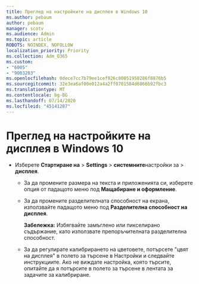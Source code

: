 ```yaml
---
title: Преглед на настройките на дисплея в Windows 10
ms.author: pebaum
author: pebaum
manager: scotv
ms.audience: Admin
ms.topic: article
ROBOTS: NOINDEX, NOFOLLOW
localization_priority: Priority
ms.collection: Adm_O365
ms.custom:
- "6005"
- "9003203"
ms.openlocfilehash: 0dece7cc7b79ee1cef926c80051958286f8876b5
ms.sourcegitcommit: 32e3ea6af00e012a4a2ff0701584d6866b92fbc3
ms.translationtype: MT
ms.contentlocale: bg-BG
ms.lasthandoff: 07/14/2020
ms.locfileid: "45141287"
---
```

# <a name="view-display-settings-in-windows-10"></a>Преглед на настройките на дисплея в Windows 10

- Изберете **Стартиране на**   >  **Settings**   >  **системните**настройки за  >  **дисплея**.
    -  За да промените размера на текста и приложенията си, изберете опция от падащото меню под **Мащабиране и оформление**.
    - За да промените разделителната способност на екрана, използвайте падащото меню под **Разделителна способност на дисплея**.
     
      **Забележка:** Избягвайте замъглено или пикселирано съдържание, като използвате препоръчителната разделителна способност.
    - За да регулирате калибрирането на цветовете, потърсете "цвят на дисплея" в полето за търсене в Настройки и следвайте инструкциите. Ако не виждате настройка, която търсите, опитайте да я потърсите в полето за търсене в лентата за задачите за калибриране.